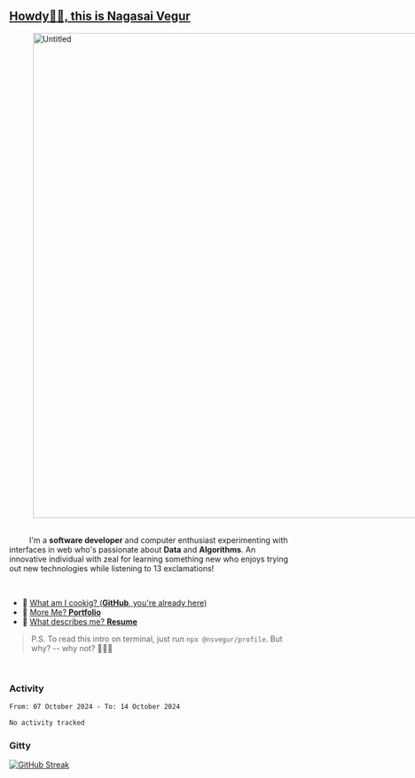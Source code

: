 
## [Howdy🖖🏻, this is Nagasai Vegur](https://nsvegur.me/)

<div style="
  display: flex;
  width: 100vw;
  justify-content: center;
  ">
  <img width="875" alt="Untitled" src="https://github.com/NSVEGUR/NSVEGUR/assets/83576465/f41a8098-aaa9-4353-8130-bd4076cb1d4a">
</div>

<br /> 
 
<p>
&emsp; &emsp; I'm a <b>software developer</b> and computer enthusiast experimenting with interfaces in web who's passionate about <b>Data</b> and <b>Algorithms</b>. An innovative individual with zeal for learning something new who enjoys trying out new technologies while listening to 13 exclamations!
</p>

<br /> 

- 🍔 [What am I cookig? (**GitHub**, you're already here)](https://github.com/NSVEGUR)
- 👻 [More Me? **Portfolio**](https://nsvegur.me/)
- 🔭 [What describes me? **Resume**](https://nsvegur.me/resume)

> P.S. To read this intro on terminal, just run `npx @nsvegur/profile`. But why? -- why not? 🤷🏻‍♂️

<br />

### Activity

<!--START_SECTION:waka-->

```txt
From: 07 October 2024 - To: 14 October 2024

No activity tracked
```

<!--END_SECTION:waka-->

### Gitty

[![GitHub Streak](http://github-profile-summary-cards.vercel.app/api/cards/profile-details?username=NSVEGUR&theme=github_dark)]('https://github.com/NSVEGUR')

